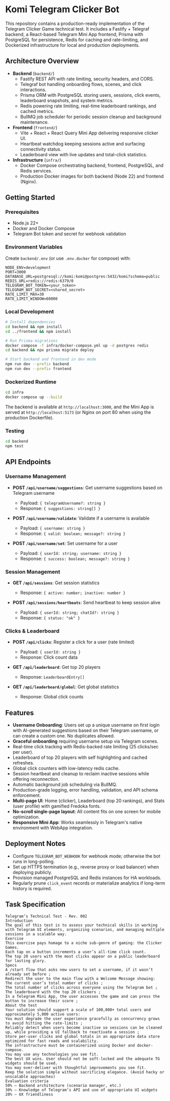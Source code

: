# Komi Telegram Clicker Bot

This repository contains a production-ready implementation of the Telegram Clicker Game technical test. It includes a Fastify + Telegraf backend, a React-based Telegram Mini App frontend, Prisma with PostgreSQL for persistence, Redis for caching and rate-limiting, and Dockerized infrastructure for local and production deployments.

## Architecture Overview

- **Backend** (`backend/`)
  - Fastify REST API with rate limiting, security headers, and CORS.
  - Telegraf bot handling onboarding flows, scenes, and click interactions.
  - Prisma ORM with PostgreSQL storing users, sessions, click events, leaderboard snapshots, and system metrics.
  - Redis powering rate limiting, real-time leaderboard rankings, and cached metrics.
  - BullMQ job scheduler for periodic session cleanup and background maintenance.
- **Frontend** (`frontend/`)
  - Vite + React + React Query Mini App delivering responsive clicker UI.
  - Heartbeat watchdog keeping sessions active and surfacing connectivity status.
  - Leaderboard view with live updates and total-click statistics.
- **Infrastructure** (`infra/`)
  - Docker Compose orchestrating backend, frontend, PostgreSQL, and Redis services.
  - Production Docker images for both backend (Node 22) and frontend (Nginx).

## Getting Started

### Prerequisites

- Node.js 22+
- Docker and Docker Compose
- Telegram Bot token and secret for webhook validation

### Environment Variables

Create `backend/.env` (or use `.env.docker` for compose) with:

```
NODE_ENV=development
PORT=3000
DATABASE_URL=postgresql://komi:komi@postgres:5432/komi?schema=public
REDIS_URL=redis://redis:6379/0
TELEGRAM_BOT_TOKEN=<your_token>
TELEGRAM_BOT_SECRET=<shared_secret>
RATE_LIMIT_MAX=30
RATE_LIMIT_WINDOW=60000
```

### Local Development

```bash
# Install dependencies
cd backend && npm install
cd ../frontend && npm install

# Run Prisma migrations
docker compose -f infra/docker-compose.yml up -d postgres redis
cd backend && npx prisma migrate deploy

# Start backend and frontend in dev mode
npm run dev --prefix backend
npm run dev --prefix frontend
```

### Dockerized Runtime

```bash
cd infra
docker compose up --build
```

The backend is available at `http://localhost:3000`, and the Mini App is served at `http://localhost:5173` (or Nginx on port 80 when using the production Dockerfile).

### Testing

```bash
cd backend
npm test
```

## API Endpoints

### Username Management

- **POST `/api/username/suggestions`**: Get username suggestions based on Telegram username
  - Payload: `{ telegramUsername?: string }`
  - Response: `{ suggestions: string[] }`

- **POST `/api/username/validate`**: Validate if a username is available
  - Payload: `{ username: string }`
  - Response: `{ valid: boolean; message?: string }`

- **POST `/api/username/set`**: Set username for a user
  - Payload: `{ userId: string; username: string }`
  - Response: `{ success: boolean; message?: string }`

### Session Management

- **GET `/api/sessions`**: Get session statistics
  - Response: `{ active: number; inactive: number }`

- **POST `/api/sessions/heartbeats`**: Send heartbeat to keep session alive
  - Payload: `{ userId: string; chatId?: string }`
  - Response: `{ status: "ok" }`

### Clicks & Leaderboard

- **POST `/api/clicks`**: Register a click for a user (rate limited)
  - Payload: `{ userId: string }`
  - Response: Click count data

- **GET `/api/leaderboard`**: Get top 20 players
  - Response: `LeaderboardEntry[]`

- **GET `/api/leaderboard/global`**: Get global statistics
  - Response: Global click counts

## Features

- **Username Onboarding**: Users set up a unique username on first login with AI-generated suggestions based on their Telegram username, or can create a custom one. No duplicates allowed.
- **Graceful onboarding** requiring username setup via Telegram scenes.
- Real-time click tracking with Redis-backed rate limiting (25 clicks/sec per user).
- Leaderboard of top 20 players with self highlighting and cached refreshes.
- Global click counters with low-latency redis cache.
- Session heartbeat and cleanup to reclaim inactive sessions while offering reconnection.
- Automatic background job scheduling via BullMQ.
- Production-grade logging, error handling, validation, and API schema enforcement.
- **Multi-page UI**: Home (clicker), Leaderboard (top 20 rankings), and Stats (user profile) with gamified Fredoka fonts.
- **No-scroll single-page layout**: All content fits on one screen for mobile optimization.
- **Responsive Mini App**: Works seamlessly in Telegram's native environment with WebApp integration.

## Deployment Notes

- Configure `TELEGRAM_BOT_WEBHOOK` for webhook mode; otherwise the bot runs in long-polling.
- Set up HTTPS termination (e.g., reverse proxy or load balancer) when deploying publicly.
- Provision managed PostgreSQL and Redis instances for HA workloads.
- Regularly prune `click_event` records or materialize analytics if long-term history is required.

## Task Specification

```
Telegram’s Technical Test - Rev. 002
Introduction
The goal of this test is to assess your technical skills in working with Telegram UI elements, organizing scenarios, and managing multiple sessions in a scalable way.
Exercise
This exercise pays homage to a niche sub-genre of gaming: the Clicker Games.
Each tap on a button increments a user’s all-time click count.
The top 20 users with the most clicks appear on a public leaderboard for lasting glory.
Specs
A /start flow that asks new users to set a username, if it wasn’t already set before ;
Redirect the user to the main flow with a Welcome Message showing:
The current user’s total number of clicks ;
The total number of clicks across everyone using the Telegram bot ;
The leaderboard with the top 20 clickers ;
In a Telegram Mini App, the user accesses the game and can press the button to increase their score ;
About the test
Your solution should support a scale of 100,000+ total users and approximately 5,000 active users:
You must degrade the user experience gracefully as concurrency grows to avoid hitting the rate-limits ;
Reliably detect when users become inactive so sessions can be cleaned up, while providing a UI fallback to reactivate a session ;
Store per-user clicks and global totals in an appropriate data store optimized for fast reads and scalability.
The infrastructure must be containerized using Docker and docker-compose.
You may use any technologies you see fit.
The best UX wins. User should not be soft-locked and the adequate TG widgets should be used.
You may over-deliver with thoughtful improvements you see fit.
Keep the solution simple without sacrificing elegance. (Avoid hacky or unscalable approaches)
Evaluation criteria
50% — Backend architecture (scenario manager, etc.)
30% — Knowledge of Telegram’s API and use of appropriate UI widgets
20% — UX friendliness
```
